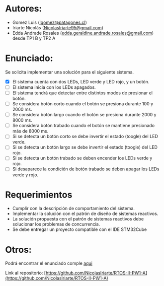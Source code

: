 # Autores:
- Gomez Luis (lgomez@patagones.cl)
- Iriarte Nicolás (NicolasIriarte95@gmail.com)
- Edda Andrade Rosales (edda.geraldine.andrade.rosales@gmail.com) desde TP1 B y TP2 A

# Enunciado:
Se solicita implementar una solución para el siguiente sistema.
- [X] El sistema cuenta con dos LEDs, LED verde y LED rojo, y un botón.
- [ ] El sistema inicia con los LEDs apagados.
- [ ] El sistema tendrá que detectar entre distintos modos de presionar el botón.
- [ ] Se considera botón corto cuando el botón se presiona durante 100 y 2000 ms.
- [ ] Se considera botón largo cuando el botón se presiona durante 2000 y 8000 ms.
- [ ] Se considera botón trabado cuando el botón se mantiene presionado más de 8000
ms.
- [ ] Si se detecta un botón corto se debe invertir el estado (toogle) del LED verde.
- [ ] Si se detecta un botón largo se debe invertir el estado (toogle) del LED rojo.
- [ ] Si se detecta un botón trabado se deben encender los LEDs verde y rojo.
- [ ] Si desaparece la condición de botón trabado se deben apagar los LEDs verde y
rojo.

# Requerimientos
- Cumplir con la descripción de comportamiento del sistema.
- Implementar la solución con el patrón de diseño de sistemas reactivos.
- La solución propuesta con el patrón de sistemas reactivos debe solucionar los
problemas de concurrencia.
- Se debe entregar un proyecto compatible con el IDE STM32Cube

# Otros:
Podrá encontrar el enunciado comple [aqui](assets/D05_TP1_ParteA_v0p2.pdf)

Link al repositorio: [https://github.com/NicolasIriarte/RTOS-II-PW1-A](https://github.com/NicolasIriarte/RTOS-II-PW1-A)
